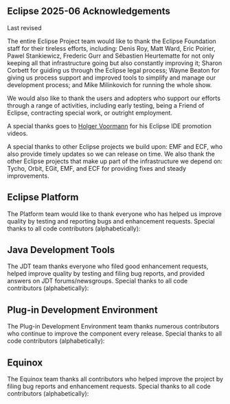 ## Eclipse 2025-06 Acknowledgements

Last revised <!-- Insert date: February 25, 2025-->

The entire Eclipse Project team would like to thank the Eclipse Foundation staff for their tireless efforts, including:
Denis Roy,
Matt Ward,
Eric Poirier,
Pawel Stankiewicz,
Frederic Gurr
and Sébastien Heurtematte
for not only keeping all that infrastructure going but also constantly improving it;
Sharon Corbett for guiding us through the Eclipse legal process;
Wayne Beaton for giving us process support and improved tools to simplify and manage our development process;
and Mike Milinkovich for running the whole show.

We would also like to thank the users and adopters who support our efforts through a range of activities, including early testing, being a Friend of Eclipse, contracting special work, or outright employment.

A special thanks goes to [Holger Voormann](https://github.com/howlger/) for his Eclipse IDE promotion videos.

A special thanks to other Eclipse projects we build upon: EMF and ECF, who also provide timely updates so we can release on time.
We also thank the other Eclipse projects that make up part of the infrastructure we depend on: Tycho, Orbit, EGit, EMF, and ECF for providing fixes and steady improvements.

## Eclipse Platform

The Platform team would like to thank everyone who has helped us improve quality by testing and reporting bugs and enhancement requests.
Special thanks to all code contributors (alphabetically):
<!-- START: eclipse-platform contributors -->
<!-- END:   eclipse-platform contributors -->

## Java Development Tools

The JDT team thanks everyone who filed good enhancement requests, helped improve quality by testing and filing bug reports, and provided answers on JDT forums/newsgroups.
Special thanks to all code contributors (alphabetically):
<!-- START: eclipse-jdt contributors -->
<!-- END:   eclipse-jdt contributors -->

## Plug-in Development Environment

The Plug-in Development Environment team thanks numerous contributors who continue to improve the component every release.
Special thanks to all code contributors (alphabetically):
<!-- START: eclipse-pde contributors -->
<!-- END:   eclipse-pde contributors -->

## Equinox

The Equinox team thanks all contributors who helped improve the project by filing bug reports and enhancement requests.
Special thanks to all code contributors (alphabetically): 
<!-- START: eclipse-equinox contributors -->
<!-- END:   eclipse-equinox contributors -->
